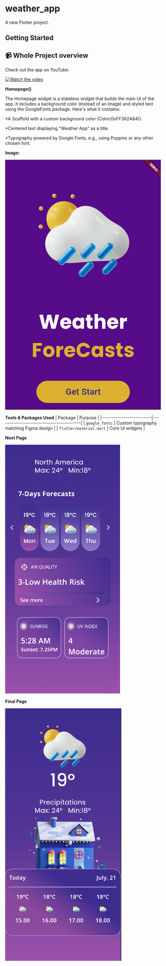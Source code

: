 # weather_app

A new Flutter project.

## Getting Started

## 📹 Whole Project overview

Check out the app  on YouTube:

[![Watch the video](https://img.youtube.com/vi/kPTEw7vCVAg/0.jpg)](https://youtu.be/kPTEw7vCVAg)


**Homepage()**

The Homepage widget is a stateless widget that builds the main 
UI of the app. It includes a background color (instead of an image) and 
styled text using the GoogleFonts package. Here's what it contains:

*A Scaffold with a custom background color (Color(0xFF362A84)).

*Centered text displaying "Weather App" as a title.

*Typography powered by Google Fonts, e.g., using Poppins or any other chosen font.

**Image:**



![img.png](img.png)

**Tools & Packages Used**
| Package                 | Purpose                                 |
|-------------------------|-----------------------------------------|
| `google_fonts`          | Custom typography matching Figma design |
| `flutter/material.dart` | Core UI widgets                         |



**Next  Page**




![img_1.png](img_1.png)

**Final Page**







![img_2.png](img_2.png)


         